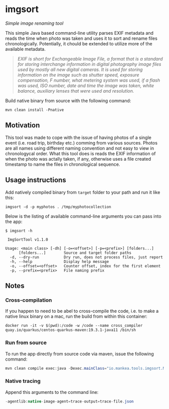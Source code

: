 imgsort
=============

*Simple image renaming tool*

This simple Java based command-line utility parses EXIF metadata and reads the time when photo was taken and uses it to sort and rename files chronologically. Potentially, it chould be extended to utilize more of the available metadata.

> _EXIF is short for Exchangeable Image File, a format that is a standard for storing interchange information in digital photography image files used by mostly all new digital cameras. It is used for storing information on the image such as shutter speed, exposure compensation, F number, what metering system was used, if a flash was used, ISO number, date and time the image was taken, white balance, auxiliary lenses that were used and resolution._

Build native binary from source with the following command:
```
mvn clean install -Pnative
```

## Motivation

This tool was made to cope with the issue of having photos of a single event (i.e. road trip, birthday etc.) comming from various sources. Photos are all names using different naming convention and not easy to view in chronologycal order. What this tool does is reads the EXIF information of when the photo was actally taken, if any, otherwise uses a file created timestamp to name the files in chronological sequence.

## Usage instructions

Add natively compiled binary from `target` folder to your path and run it like this:
```shell script
imgsort -d -p myphotos . /tmp/myphotocollection
```

Below is the listing of available command-line arguments you can pass into the app:
```shell script
$ imgsort -h

 ImgSortTool v1.1.0

Usage: <main class> [-dh] [-o=<offset>] [-p=<prefix>] [folders...]
      [folders...]        Source and target folder paths
  -d, --dry-run           Dry run, does not process files, just report
  -h, --help              Display help message
  -o, --offset=<offset>   Counter offset, index for the first element
  -p, --prefix=<prefix>   File naming prefix

```


## Notes

### Cross-compilation
If you happen to need to be abel to cross-compile the code, i.e. to make a native linux binary on a mac, run the build from within this container:
```
docker run -it -v $(pwd):/code -w /code --name cross_compiler quay.io/quarkus/centos-quarkus-maven:19.3.1-java11 /bin/sh
```
### Run from source
To run the app directly from source code via maven, issue the following command:
```java
mvn clean compile exec:java -Dexec.mainClass="io.mankea.tools.imgsort.Main" -Dexec.args="-d /media/aleksandar/TerraData/photo/_ajfon"
```
### Native tracing
Append this arguments to the command line:
```java
-agentlib:native-image-agent=trace-output=trace-file.json
```
